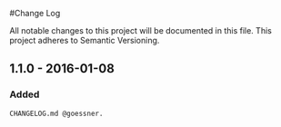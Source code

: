 #Change Log

All notable changes to this project will be documented in this file. This project adheres to Semantic Versioning.


## 1.1.0 - 2016-01-08

### Added

    CHANGELOG.md @goessner.

